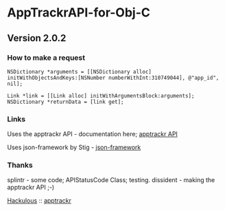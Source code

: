 # AppTrackrAPI-for-Obj-C #
## Version 2.0.2 ##

### How to make a request ###

    NSDictionary *arguments = [[NSDictionary alloc] initWithObjectsAndKeys:[NSNumber numberWithInt:310749044], @"app_id", nil];
    
    Link *link = [[Link alloc] initWithArgumentsBlock:arguments];
    NSDictionary *returnData = [link get];

### Links ###

Uses the apptrackr API - documentation here; [apptrackr API](http://hackulo.us/forums/index.php?/topic/52727-apptrackr-api/)

Uses json-framework by Stig - [json-framework](https://github.com/stig/json-framework/)

### Thanks ###

splintr - some code; APIStatusCode Class; testing.
dissident - making the apptrackr API ;-)

[Hackulous](http://hackulo.us) :: [apptrackr](http://apptrackr.cd/)